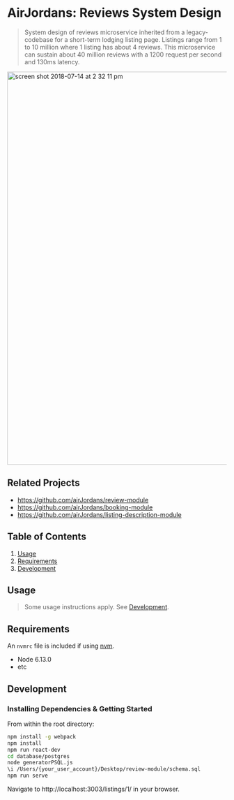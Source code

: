 # AirJordans: Reviews System Design

> System design of reviews microservice inherited from a legacy-codebase for a short-term lodging listing page. Listings range from 1 to 10 million where 1 listing has about 4 reviews. This microservice can sustain about 40 million reviews with a 1200 request per second and 130ms latency. 
<img width="900" alt="screen shot 2018-07-14 at 2 32 11 pm" src="https://user-images.githubusercontent.com/30884335/42728610-0d3031ac-8773-11e8-9dbf-7be0e1b6549f.png">

## Related Projects

  - https://github.com/airJordans/review-module
  - https://github.com/airJordans/booking-module
  - https://github.com/airJordans/listing-description-module

## Table of Contents

1. [Usage](#Usage)
1. [Requirements](#requirements)
1. [Development](#development)

## Usage

> Some usage instructions apply. See [Development](#development).

## Requirements

An `nvmrc` file is included if using [nvm](https://github.com/creationix/nvm).

- Node 6.13.0
- etc

## Development

### Installing Dependencies & Getting Started

From within the root directory:

```sh
npm install -g webpack
npm install
npm run react-dev
cd database/postgres
node generatorPSQL.js
\i /Users/{your_user_account}/Desktop/review-module/schema.sql
npm run serve
```

Navigate to http://localhost:3003/listings/1/ in your browser. 

